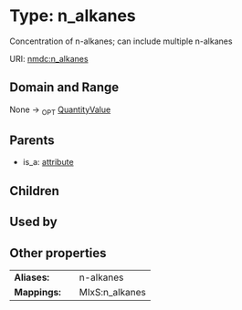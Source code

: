 
# Type: n_alkanes


Concentration of n-alkanes; can include multiple n-alkanes

URI: [nmdc:n_alkanes](https://microbiomedata/meta/n_alkanes)


## Domain and Range

None ->  <sub>OPT</sub> [QuantityValue](QuantityValue.md)

## Parents

 *  is_a: [attribute](attribute.md)

## Children


## Used by


## Other properties

|  |  |  |
| --- | --- | --- |
| **Aliases:** | | n-alkanes |
| **Mappings:** | | MIxS:n_alkanes |

